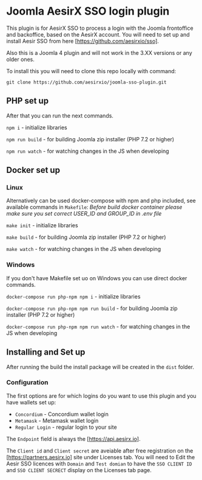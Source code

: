 # Joomla AesirX SSO login plugin

This plugin is for AesirX SSO to process a login with the Joomla frontoffice and backoffice, based on the AesirX account.
You will need to set up and install Aesir SSO from here [https://github.com/aesirxio/sso].

Also this is a Joomla 4 plugin and will not work in the 3.XX versions or any older ones.

To install this you will need to clone this repo locally with command:

`git clone https://github.com/aesirxio/joomla-sso-plugin.git`

## PHP set up

After that you can run the next commands.

`npm i` - initialize libraries

`npm run build` - for building Joomla zip installer (PHP 7.2 or higher)

`npm run watch` - for watching changes in the JS when developing

## Docker set up

### Linux

Alternatively can be used docker-compose with npm and php included, see available commands in `Makefile`:
_Before build docker container please make sure you set correct USER_ID and GROUP_ID in .env file_

`make init` - initialize libraries

`make build` - for building Joomla zip installer (PHP 7.2 or higher)

`make watch` - for watching changes in the JS when developing

### Windows

If you don't have Makefile set uo on Windows you can use direct docker commands.

`docker-compose run php-npm npm i` - initialize libraries

`docker-compose run php-npm npm run build` - for building Joomla zip installer (PHP 7.2 or higher)

`docker-compose run php-npm npm run watch` - for watching changes in the JS when developing

## Installing and Set up

After running the build the install package will be created in the `dist` folder.

### Configuration

The first options are for which logins do you want to use this plugin and you have wallets set up:
- `Concordium` - Concordium wallet login
- `Metamask` - Metamask wallet login
- `Regular Login` - regular login to your site

The `Endpoint` field is always the [https://api.aesirx.io].

The `Client id` and `Client secret` are aveiable after free registration on the [https://partners.aesirx.io] site 
under Licenses tab.
You will need to Edit the Aesir SSO licences with `Domain` and `Test domian` to have the `SSO CLIENT ID` and
`SSO CLIENT SECRECT` display on the Licenses tab page.
